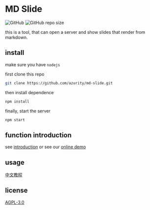 # MD Slide

![GitHub](https://img.shields.io/github/license/azurity/md-slide) ![GitHub repo size](https://img.shields.io/github/repo-size/azurity/md-slide)

this is a tool, that can open a server and show slides that render from markdown.

## install

make sure you have `nodejs`

first clone this repo
```bash
git clone https://github.com/azurity/md-slide.git
```

then install dependence
```bash
npm install
```

finally, start the server
```bash
npm start
```

## function introduction

see [introduction](slides/introduction.md) or see our [online demo](https://slide.tp0t.xyz:3001)

## usage

[中文教程](https://github.com/azurity/md-slide/wiki/Tutorial)

## license

[AGPL-3.0](LICENSE)
